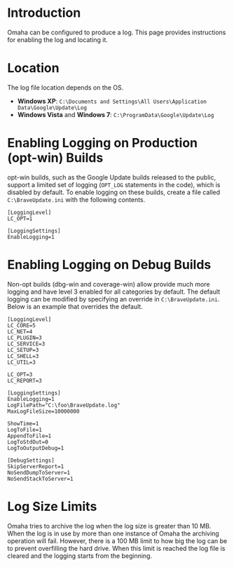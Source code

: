 # Introduction #

Omaha can be configured to produce a log. This page provides instructions for enabling the log and locating it.

# Location #

The log file location depends on the OS.
  * **Windows XP**: `C:\Documents and Settings\All Users\Application Data\Google\Update\Log`
  * **Windows Vista** and **Windows 7**: `C:\ProgramData\Google\Update\Log`

# Enabling Logging on Production (opt-win) Builds #

opt-win builds, such as the Google Update builds released to the public, support a limited set of logging (`OPT_LOG` statements in the code), which is disabled by default. To enable logging on these builds, create a file called `C:\BraveUpdate.ini` with the following contents.

```
[LoggingLevel]
LC_OPT=1

[LoggingSettings]
EnableLogging=1
```

# Enabling Logging on Debug Builds #
Non-opt builds (dbg-win and coverage-win) allow provide much more logging and have level 3 enabled for all categories by default. The default logging can be modified by specifying an override in `C:\BraveUpdate.ini`. Below is an example that overrides the default.

```
[LoggingLevel]
LC_CORE=5
LC_NET=4
LC_PLUGIN=3
LC_SERVICE=3
LC_SETUP=3
LC_SHELL=3
LC_UTIL=3

LC_OPT=3
LC_REPORT=3

[LoggingSettings]
EnableLogging=1
LogFilePath="C:\foo\BraveUpdate.log"
MaxLogFileSize=10000000

ShowTime=1
LogToFile=1
AppendToFile=1
LogToStdOut=0
LogToOutputDebug=1

[DebugSettings]
SkipServerReport=1
NoSendDumpToServer=1
NoSendStackToServer=1
```
# Log Size Limits #
Omaha tries to archive the log when the log size is greater than 10 MB. When the log is in use by more than one instance of Omaha the archiving operation will fail. However, there is a 100 MB limit to how big the log can be to prevent overfilling the hard drive. When this limit is reached the log file is cleared and the logging starts from the beginning.